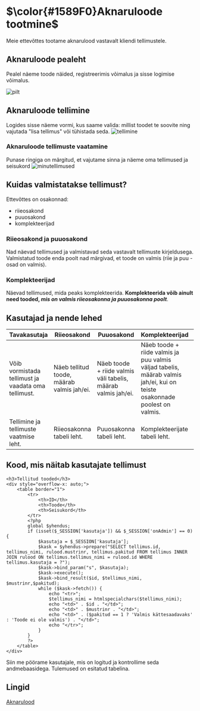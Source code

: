 # $\color{#1589F0}Aknaruloode tootmine$
Meie ettevõttes tootame aknarulood vastavalt kliendi tellimustele.

## Aknaruloode pealeht
Pealel näeme toode näided, registreerimis võimalus ja sisse logimise võimalus.

![pilt](https://github.com/MartinKemppi/Aknaruloode_tootmine/assets/120181210/6cb408ef-e830-4293-83dd-b49737f4563e)

## Aknaruloode tellimine

Logides sisse näeme vormi, kus saame valida: millist toodet te soovite ning vajutada "lisa tellimus" või tühistada seda.
![tellimine](https://github.com/MartinKemppi/Aknaruloode_tootmine/assets/120181210/e1e47651-36da-427e-b61e-29cca78fe2e4)


### Aknaruloode tellimuste vaatamine

Punase ringiga on märgitud, et vajutame sinna ja näeme oma tellimused ja seisukord
![minutellimused](https://github.com/MartinKemppi/Aknaruloode_tootmine/assets/120181210/a4c99212-3978-43a9-bae6-cb95cb7b37e5)

## Kuidas valmistatakse tellimust?
Ettevõttes on osakonnad:
* riieosakond
* puuosakond
* komplekteerijad

### Riieosakond ja puuosakond
Nad näevad tellimused ja valmistavad seda vastavalt tellimuste kirjeldusega. Valmistatud toode enda poolt nad märgivad, et toode on valmis (riie ja puu -osad on valmis).

### Komplekteerijad
Näevad tellimused, mida peaks komplekteerida. **Komplekteerida võib ainult need tooded, _mis on valmis riieosakonna ja puuosakonna poolt_**.

## Kasutajad ja nende lehed

| Tavakasutaja  | Riieosakond | Puuosakond | Komplekteerijad | Admin |
| ------------- | ------------- | ------------- | ------------- | ------------- |
| Võib vormistada tellimust ja vaadata oma tellimust.  | Näeb tellitud toode, määrab valmis jah/ei.  | Näeb toode + riide valmis väli tabelis, määrab valmis jah/ei. | Näeb toode + riide valmis ja puu valmis väljad tabelis, määrab valmis jah/ei, kui on teiste osakonnade poolest on valmis.  | Võib kustutada tellimused ja näha tellimused. |
| Tellimine ja tellimuste vaatmise leht. | Riieosakonna tabeli leht. | Puuosakonna tabeli leht. | Komplekteerijate tabeli leht. | Admin tabeli leht. |

## Kood, mis näitab kasutajate tellimust
```
<h3>Tellitud tooded</h3>
<div style="overflow-x: auto;">
    <table border="1">
        <tr>
            <th>ID</th>
            <th>Toode</th>
            <th>Seisukord</th>
        </tr>
        <?php
        global $yhendus;
        if (isset($_SESSION['kasutaja']) && $_SESSION['onAdmin'] == 0) {
            $kasutaja = $_SESSION['kasutaja'];
            $kask = $yhendus->prepare("SELECT tellimus.id, tellimus_nimi, rulood.mustrinr, tellimus.pakitud FROM tellimus INNER JOIN rulood ON tellimus.tellimus_nimi = rulood.id WHERE tellimus.kasutaja = ?");
            $kask->bind_param("s", $kasutaja);
            $kask->execute();
            $kask->bind_result($id, $tellimus_nimi, $mustrinr,$pakitud);
            while ($kask->fetch()) {
                echo "<tr>";
                $tellimus_nimi = htmlspecialchars($tellimus_nimi);
                echo "<td>" . $id . "</td>";
                echo "<td>" . $mustrinr . "</td>";
                echo "<td>" . ($pakitud == 1 ? 'Valmis kättesaadavaks' : 'Toode ei ole valmis') . "</td>";
                echo "</tr>";
            }
        }
        ?>
    </table>
</div>
```
Siin me pöörame kasutajale, mis on logitud ja kontrollime seda andmebaasidega. Tulemused on esitatud tabelina.

## Lingid
[Aknarulood](https://martinkemppi22.thkit.ee/content/Aknarulood/index.php)
